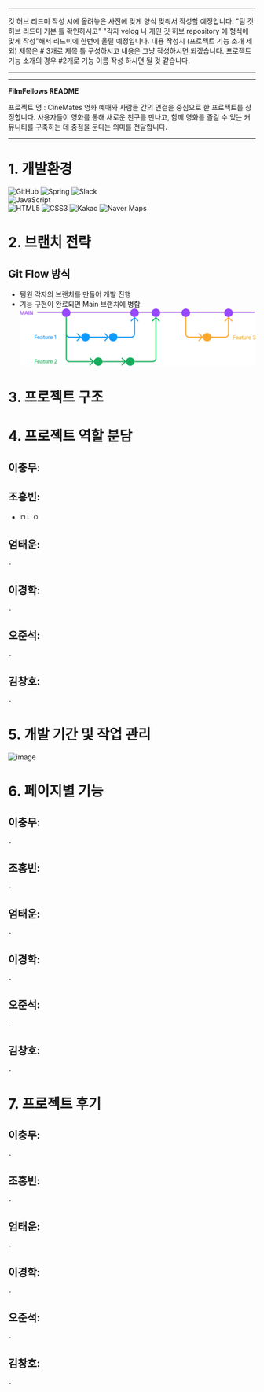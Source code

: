 - - -
깃 허브 리드미 작성 시에 올려놓은 사진에 맞게 양식 맞춰서 작성할 예정입니다. "팀 깃허브 리드미 기본 틀 확인하시고" "각자 velog 나 개인 깃 허브 repository 에 형식에 맞게 작성"해서 리드미에 한번에 올릴 예정입니다. 
내용 작성시 (프로젝트 기능 소개 제외) 제목은 # 3개로 제목 틀 구성하시고 내용은 그냥 작성하시면 되겠습니다. 프로젝트 기능 소개의 경우 #2개로 기능 이름 작성 하시면 될 것 같습니다.
- - -


- - -
**FilmFellows README**

프로젝트 명 : CineMates
영화 예매와 사람들 간의 연결을 중심으로 한 프로젝트를 상징합니다. 
사용자들이 영화를 통해 새로운 친구를 만나고, 함께 영화를 즐길 수 
있는 커뮤니티를 구축하는 데 중점을 둔다는 의미를 전달합니다.
- - -

# 1. 개발환경<br>
![GitHub](https://img.shields.io/badge/github-%23121011.svg?style=for-the-badge&logo=github&logoColor=white)
![Spring](https://img.shields.io/badge/spring-%236DB33F.svg?style=for-the-badge&logo=spring&logoColor=white)
![Slack](https://img.shields.io/badge/Slack-4A154B?style=for-the-badge&logo=slack&logoColor=white)<br>
![JavaScript](https://img.shields.io/badge/javascript-%23323330.svg?style=for-the-badge&logo=javascript&logoColor=%23F7DF1E)<br>
![HTML5](https://img.shields.io/badge/html5-%23E34F26.svg?style=for-the-badge&logo=html5&logoColor=white)
![CSS3](https://img.shields.io/badge/css3-%231572B6.svg?style=for-the-badge&logo=css3&logoColor=white)
![Kakao](https://img.shields.io/badge/Kakao-FFCD00?style=for-the-badge&logo=Kakao&logoColor=black)
![Naver Maps](https://img.shields.io/badge/Naver%20Maps-03C75A?style=for-the-badge&logo=Naver&logoColor=white)

# 2. 브랜치 전략
## Git Flow 방식
- 팀원 각자의 브랜치를 만들어 개발 진행
- 기능 구현이 완료되면 Main 브랜치에 병합
  ![git_flow](https://github.com/2405PublicJavaDev/sulgilddara/blob/main/img/github_flow.png?raw=true)
# 3. 프로젝트 구조

# 4. 프로젝트 역할 분담
  ## 이충무:
    
  ## 조홍빈:
  - ㅁㄴㅇ
  ## 엄태운:
    - 
  ## 이경학:
    - 
  ## 오준석:
    - 
  ## 김창호:
    - 

# 5. 개발 기간 및 작업 관리
![image](https://github.com/user-attachments/assets/c26fcb5b-3348-4ecd-81b8-d820c8c84c13)

# 6. 페이지별 기능
  ## 이충무:
    - 
  ## 조홍빈:
    - 
  ## 엄태운:
    - 
  ## 이경학:
    - 
  ## 오준석:
    - 
  ## 김창호:
    - 
# 7. 프로젝트 후기
  ## 이충무:
    - 
  ## 조홍빈:
    - 
  ## 엄태운:
    - 
  ## 이경학:
    - 
  ## 오준석:
    - 
  ## 김창호:
    - 
    
